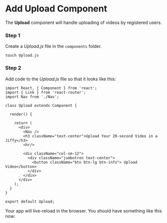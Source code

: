 # Add Upload Component

The **Upload** component will handle uploading of videos by registered users.

### Step 1

Create a _Upload.js_ file in the `components` folder.

```code
touch Upload.js
```

### Step 2

Add code to the _Upload.js_ file so that it looks like this:

```code
import React, { Component } from 'react';
import { Link } from 'react-router';
import Nav from './Nav';

class Upload extends Component {

  render() {

    return (
      <div>
        <Nav />
        <h3 className="text-center">Upload Your 20-second Video in a Jiffy</h3>
        <hr/>

        <div className="col-sm-12">
          <div className="jumbotron text-center">
            <button className="btn btn-lg btn-info"> Upload Video</button>
          </div>
        </div>
      </div>
    );
  }
}

export default Upload;
```

Your app will live-reload in the browser. You should have something like this now:





